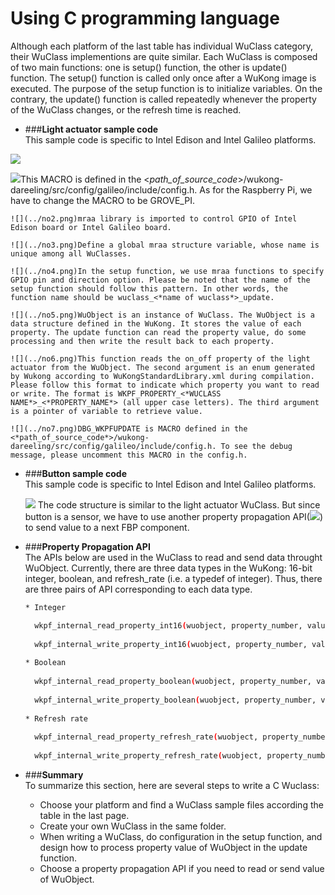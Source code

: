 # Using C programming language

Although each platform of the last table has individual WuClass category, their WuClass implementions are quite similar. Each WuClass is composed of two main functions: one is setup() function, the other is update() function. The setup() function is called only once after a WuKong image is executed. The purpose of the setup function is to initialize variables. On the contrary, the update() function is called repeatedly whenever the property of the WuClass changes, or the refresh time is reached.  

* ###**Light actuator sample code**   
    This sample code is specific to Intel Edison and Intel Galileo platforms.  
    
 ![](light_actuator_c_wuclass.png)

  ![](../no1.png)This MACRO is defined in the <*path_of_source_code*>/wukong-dareeling/src/config/galileo/include/config.h. As for the Raspberry Pi, we have to change the MACRO to be GROVE_PI.      
    
    ![](../no2.png)mraa library is imported to control GPIO of Intel Edison board or Intel Galileo board.   
     
    ![](../no3.png)Define a global mraa structure variable, whose name is unique among all WuClasses.     
    
    ![](../no4.png)In the setup function, we use mraa functions to specify GPIO pin and direction option. Please be noted that the name of the setup function should follow this pattern. In other words, the function name should be wuclass_<*name of wuclass*>_update.        
  
    ![](../no5.png)WuObject is an instance of WuClass. The WuObject is a data structure defined in the WuKong. It stores the value of each property. The update function can read the property value, do some processing and then write the result back to each property. 
    
    ![](../no6.png)This function reads the on_off property of the light actuator from the WuObject. The second argument is an enum generated by Wukong according to WuKongStandardLibrary.xml during compilation. Please follow this format to indicate which property you want to read or write. The format is WKPF_PROPERTY_<*WUCLASS NAME*>_<*PROPERTY_NAME*> (all upper case letters). The third argument is a pointer of variable to retrieve value.  

    ![](../no7.png)DBG_WKPFUPDATE is MACRO defined in the <*path_of_source_code*>/wukong-dareeling/src/config/galileo/include/config.h. To see the debug message, please uncomment this MACRO in the config.h. 
    
    
    
* ###**Button sample code**   
    This sample code is specific to Intel Edison and Intel Galileo platforms.  
    
    ![](button_c_wuclass.png)
  The code structure is similar to the light actuator WuClass. But since button is a sensor, we have to use another property propagation API(![](../no7.png)) to send value to a next FBP component. 
  
* ###**Property Propagation API**   
    The APIs below are used in the WuClass to read and send data throught WuObject. Currently, there are three data types in the WuKong: 16-bit integer, boolean, and refresh_rate (i.e. a typedef of integer). Thus, there are three pairs of API corresponding to each data type.   
  ```bash
  * Integer   
  
    wkpf_internal_read_property_int16(wuobject, property_number, value)  
 
    wkpf_internal_write_property_int16(wuobject, property_number, value)   
 
  * Boolean  
   
    wkpf_internal_read_property_boolean(wuobject, property_number, value)  
 
    wkpf_internal_write_property_boolean(wuobject, property_number, value)  
 
  * Refresh rate   
 
    wkpf_internal_read_property_refresh_rate(wuobject, property_number, value)   
 
    wkpf_internal_write_property_refresh_rate(wuobject, property_number, value)   
  ```
 
 
* ###**Summary**  
To summarize this section, here are several steps to write a C Wuclass:
  * Choose your platform and find a WuClass sample files according the table in the last page.  
  * Create your own WuClass in the same folder.      
  * When writing a WuClass, do configuration in the setup function, and design how to process property value of WuObject in the update function.    
  * Choose a property propagation API if you need to read or send value of WuObject.    
 
 



